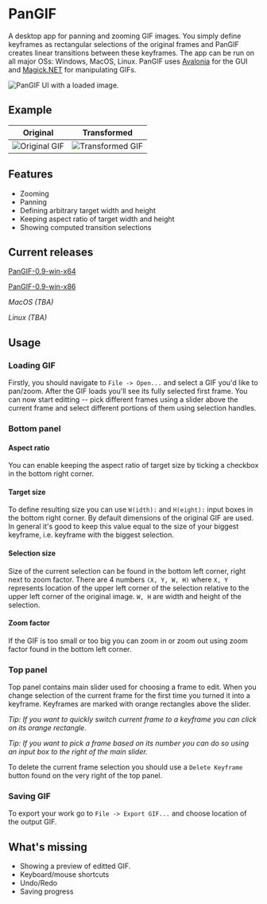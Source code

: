 # PanGIF
A desktop app for panning and zooming GIF images. You simply define keyframes as rectangular selections of the original frames and PanGIF creates linear transitions between these keyframes. The app can be run on all major OSs: Windows, MacOS, Linux. PanGIF uses [Avalonia](https://github.com/AvaloniaUI/Avalonia) for the GUI and [Magick.NET](https://github.com/dlemstra/Magick.NET) for manipulating GIFs.

![PanGIF UI with a loaded image.](https://lh3.googleusercontent.com/lxAQJyfSMo5QqcQsHeGvyeYQqm1CG11fjtOzi7OHhxxfv12lp0rFS5R0qg0GOKhzjS2DT2P6pLg4DPS2FTR9xw2y191of7RNnBWvZFg8I4HqQx-8FGLD1ethovCr7f95T69HDkw_padVsSn_Nxgvv6b6QdFPHWK2JAB5YkzecXPh0_YZM9TZGaJNuLk3pFNFNX1J1U-esPtq24qjDPKo_LcnKPIYdLoQLzB9k_1v5IKwPvTYIS7U9gknSZjMycGW3N42dtGSmBEz4cKqlQ662hjkjmzsPfEAo_DRshvx1K0W27RdySxTn48gAPOkaYBZtRksWimXa6fjgqMCd7JQ7PP2lcQur4cCWucM5gOTpooeDYk15eodc9DXYW_a5MpFSEWT__4KpA_h9MU7kDHRWJqDQkrtEePL1otlLALZdDQU0EGR3oj-6-WDM8mqvvJBRMtJfq0uezquBYb3P2LwNt9Ly9shybho0Mr2Zo939pPF6NEHyd84ZTybC1a04WXK2L6HRf96GjS7SXTDOBKhU-K4E0NZaIYiCbHbguLOqYPFG7VFR5lVeI8YwkoPKfpowR5VqnsSMlpFb1Sk55Qzymo52bNPrUrrW5__vWo=w1842-h892)

## Example
| Original | Transformed |
|---|---|
| ![Original GIF](https://lh3.googleusercontent.com/o1cV5z4H-ViBuyuv8Az0EFq3ldRDlBfWsKv7ZKgfnyynfSyJuKGXB-Q89JMzJjEcAwWn5xIkAtcMduDXqrEuhVrGj4dvb132O3NEDw1WiukaXZOj0KcLzcVpQrRq3zVLddqIfwLcHr9CXAJ5MFki3nhsBv6VM3G4KoaZbysgt_QVnD9PNgRSnWw510Nd4cUz1waj5CfllrSE21vmEew-1tbMw5xPXNJUZ6kM4vIZvfCLRUtJ1WojzKgH1wbCFnbnSLx3JhVQOiwxgAsA_klObBgdgrtPkYFPzjwNQ9dgalp5tAPOrmu7ks-bxiY5HL4M2xHdcR0M6VJ_EC9AWXQPmOnF0e3y5cUkd6ve9PwpfnppH3MOGHW_97wl6salAu_pxleZxm9S7HzN13dhs1tt3s5eHdfDcfHcN9kAr6ndXIJOU0ezMr4MmuBCY1wrakUrBwhwZaY1tuR1u0so38-Bm6GwWfsUJ6P1zPjK2X_VvmFphzEAdBdXzOBTES1y_vccvR6_Pd3Wy_H47UfU-bWYoqpOmLvaiHzesVEGyP4blsVUFIsC_swtKQgYq3NhCTA8MfpTjU63jnqfowp_2H6AhhlqsPk3T7f5yjC0TuA=w1842-h892) | ![Transformed GIF](https://lh3.googleusercontent.com/KdKGqgmo77gX_1l0K7Xp60gEAqECj_yBE---uS9ksIULcAtSzqpE4GSZqwDwZkXnWnPEad3fR4rZOs79T3zbx_6efLke3xtqNsKm1tdGr6aPHr-Kaipo6jxAKHS1yX8i7zSS4iFexi99VHyLOn1evMbDyNtMdmo1uF-DjRm1pY1oGOOHwy-tKKCy_YIJIi6xkQShzHpzRchzZpWRJdy1fGftAQBpxw_cQWuM3FL2ChrVjhG-uCI2GVgKig_njHnF8c4VGtBE4bCM_wWIbhH-rEwvJAXnV5rWWeDbsEAY5Pmjch2-Ubzrad7t_JSu63jF4to1wd9PEhNuBROhuCtVIlRex4YfvqkRsOU3JvgSge-BuaU_1KHoNE-b3SpGKeW6wPOLXXlpoKrZA_TU1IVnBVlyyOc04QlBPEJdzWBn04IDb9IFSdGxzQa3P1Kdx1smXP0QWwdF6x4i_qz0010A7MYc2_QcceLHTQXGFQeQzgKUqrQZmjsB503qLw0KpM8W2kxI2GCrX8USl65leJW_SQOWscOZS6Taw2FxPJLZRyZTyFZlklfBvMNh9pbzmU1U9O2MWDekPw_UhnIq4GBNSef2c341PEnsWxH5vvI=w1842-h892) |

## Features
* Zooming
* Panning
* Defining arbitrary target width and height
* Keeping aspect ratio of target width and height
* Showing computed transition selections

## Current releases
[PanGIF-0.9-win-x64](https://sourceforge.net/projects/pangif/files/)

[PanGIF-0.9-win-x86](https://sourceforge.net/projects/pangif/files/)

*MacOS (TBA)*

*Linux (TBA)*

## Usage
### Loading GIF
Firstly, you should navigate to `File -> Open...` and select a GIF you'd like to pan/zoom. After the GIF loads you'll see its fully selected first frame. You can now start editting -- pick different frames using a slider above the current frame and select different portions of them using selection handles.

### Bottom panel
#### Aspect ratio
You can enable keeping the aspect ratio of target size by ticking a checkbox in the bottom right corner.

#### Target size
To define resulting size you can use `W(idth):` and `H(eight):` input boxes in the bottom right corner. By default dimensions of the original GIF are used. In general it's good to keep this value equal to the size of your biggest keyframe, i.e. keyframe with the biggest selection.

#### Selection size
Size of the current selection can be found in the bottom left corner, right next to zoom factor. There are 4 numbers `(X, Y, W, H)` where `X, Y` represents location of the upper left corner of the selection relative to the upper left corner of the original image. `W, H` are width and height of the selection.

#### Zoom factor
If the GIF is too small or too big you can zoom in or zoom out using zoom factor found in the bottom left corner.

### Top panel
Top panel contains main slider used for choosing a frame to edit. When you change selection of the current frame for the first time you turned it into a keyframe. Keyframes are marked with orange rectangles above the slider.

*Tip: If you want to quickly switch current frame to a keyframe you can click on its orange rectangle.*

*Tip: If you want to pick a frame based on its number you can do so using an input box to the right of the main slider.* 

To delete the current frame selection you should use a `Delete Keyframe` button found on the very right of the top panel.

### Saving GIF
To export your work go to `File -> Export GIF...` and choose location of the output GIF.

## What's missing
* Showing a preview of editted GIF.
* Keyboard/mouse shortcuts
* Undo/Redo
* Saving progress
